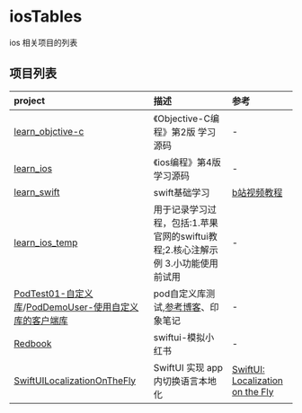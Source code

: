 # iosTables
ios 相关项目的列表


## 项目列表
|  project      | 描述  | 参考 |
|  :---     | :---  | :---  |
| [learn_objctive-c](https://github.com/xiaoliangg/learn_objctive-c)  | 《Objective-C编程》第2版 学习源码 | -|
| [learn_ios](https://github.com/xiaoliangg/learn_ios) | 《ios编程》第4版 学习源码 | -
| [learn_swift](https://github.com/xiaoliangg/learn_swift) |  swift基础学习 | [b站视频教程](https://www.bilibili.com/video/BV144411C7Gg?spm_id_from=333.851.header_right.fav_list.click)
| [learn_ios_temp](https://github.com/xiaoliangg/learn_ios_temp) | 用于记录学习过程，包括:1.苹果官网的swiftui教程;2.核心注解示例 3.小功能使用前试用 | -
| [PodTest01-自定义库](https://github.com/xiaoliangg/PodTest01)/[PodDemoUser-使用自定义库的客户端库](https://github.com/xiaoliangg/PodDemoUser) | pod自定义库测试,[参考博客](https://www.jianshu.com/p/a72a529dc659)、印象笔记 | -
| [Redbook](https://github.com/xiaoliangg/Redbook) | swiftui-模拟小红书 | -
| [SwiftUILocalizationOnTheFly](https://github.com/xiaoliangg/LocalizationOnTheFly) | SwiftUI 实现 app内切换语言本地化  | [SwiftUI: Localization on the Fly](https://medium.com/swlh/swiftui-localization-on-the-fly-2312fde49459)  